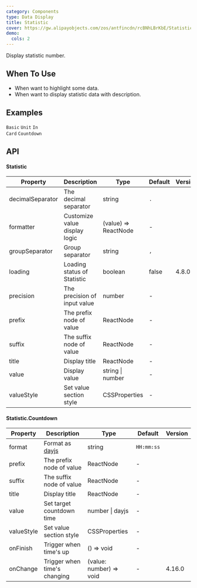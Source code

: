 ```yaml
---
category: Components
type: Data Display
title: Statistic
cover: https://gw.alipayobjects.com/zos/antfincdn/rcBNhLBrKbE/Statistic.svg
demo:
  cols: 2
---
```


Display statistic number.

## When To Use

- When want to highlight some data.
- When want to display statistic data with description.

## Examples

<code src="./demo/basic.tsx">Basic</code>
<code src="./demo/unit.tsx">Unit</code>
<code src="./demo/card.tsx">In Card</code>
<code src="./demo/countdown.tsx">Countdown</code>

## API

#### Statistic

| Property         | Description                   | Type                 | Default | Version |
| ---------------- | ----------------------------- | -------------------- | ------- | ------- |
| decimalSeparator | The decimal separator         | string               | `.`     |         |
| formatter        | Customize value display logic | (value) => ReactNode | -       |         |
| groupSeparator   | Group separator               | string               | `,`     |         |
| loading          | Loading status of Statistic   | boolean              | false   | 4.8.0   |
| precision        | The precision of input value  | number               | -       |         |
| prefix           | The prefix node of value      | ReactNode            | -       |         |
| suffix           | The suffix node of value      | ReactNode            | -       |         |
| title            | Display title                 | ReactNode            | -       |         |
| value            | Display value                 | string \| number     | -       |         |
| valueStyle       | Set value section style       | CSSProperties        | -       |         |

#### Statistic.Countdown

| Property   | Description                            | Type                    | Default    | Version |
| ---------- | -------------------------------------- | ----------------------- | ---------- | ------- |
| format     | Format as [dayjs](https://day.js.org/) | string                  | `HH:mm:ss` |         |
| prefix     | The prefix node of value               | ReactNode               | -          |         |
| suffix     | The suffix node of value               | ReactNode               | -          |         |
| title      | Display title                          | ReactNode               | -          |         |
| value      | Set target countdown time              | number \| dayjs         | -          |         |
| valueStyle | Set value section style                | CSSProperties           | -          |         |
| onFinish   | Trigger when time's up                 | () => void              | -          |         |
| onChange   | Trigger when time's changing           | (value: number) => void | -          | 4.16.0  |
